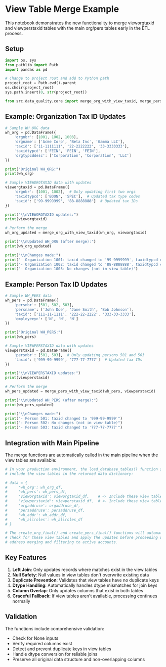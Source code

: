 # View Table Merge Example

This notebook demonstrates the new functionality to merge vieworgtaxid and viewperstaxid tables with the main org/pers tables early in the ETL process.

## Setup

```python
import os, sys
from pathlib import Path
import pandas as pd

# Change to project root and add to Python path
project_root = Path.cwd().parent
os.chdir(project_root)
sys.path.insert(0, str(project_root))

from src.data_quality.core import merge_org_with_view_taxid, merge_pers_with_view_taxid
```

## Example: Organization Tax ID Updates

```python
# Sample WH_ORG data
wh_org = pd.DataFrame({
    'orgnbr': [1001, 1002, 1003],
    'orgname': ['Acme Corp', 'Beta Inc', 'Gamma LLC'],
    'taxid': ['11-1111111', '22-2222222', '33-3333333'],
    'taxidtypcd': ['FEIN', 'FEIN', 'FEIN'],
    'orgtypcddesc': ['Corporation', 'Corporation', 'LLC']
})

print("Original WH_ORG:")
print(wh_org)
```

```python
# Sample VIEWORGTAXID data with updates
vieworgtaxid = pd.DataFrame({
    'orgnbr': [1001, 1002],  # Only updating first two orgs
    'taxidtypcd': ['BOON', 'SPEC'],  # Updated tax type codes
    'taxid': ['99-9999999', '88-8888888']  # Updated tax IDs
})

print("\\nVIEWORGTAXID updates:")
print(vieworgtaxid)
```

```python
# Perform the merge
wh_org_updated = merge_org_with_view_taxid(wh_org, vieworgtaxid)

print("\\nUpdated WH_ORG (after merge):")
print(wh_org_updated)

print("\\nChanges made:")
print("- Organization 1001: taxid changed to '99-9999999', taxidtypcd changed to 'BOON'")
print("- Organization 1002: taxid changed to '88-8888888', taxidtypcd changed to 'SPEC'") 
print("- Organization 1003: No changes (not in view table)")
```

## Example: Person Tax ID Updates

```python
# Sample WH_PERS data
wh_pers = pd.DataFrame({
    'persnbr': [501, 502, 503],
    'persname': ['John Doe', 'Jane Smith', 'Bob Johnson'],
    'taxid': ['111-11-1111', '222-22-2222', '333-33-3333'],
    'employeeyn': ['N', 'N', 'N']
})

print("Original WH_PERS:")
print(wh_pers)
```

```python
# Sample VIEWPERSTAXID data with updates
viewperstaxid = pd.DataFrame({
    'persnbr': [501, 503],  # Only updating persons 501 and 503
    'taxid': ['999-99-9999', '777-77-7777']  # Updated tax IDs
})

print("\\nVIEWPERSTAXID updates:")
print(viewperstaxid)
```

```python
# Perform the merge
wh_pers_updated = merge_pers_with_view_taxid(wh_pers, viewperstaxid)

print("\\nUpdated WH_PERS (after merge):")
print(wh_pers_updated)

print("\\nChanges made:")
print("- Person 501: taxid changed to '999-99-9999'")
print("- Person 502: No changes (not in view table)")
print("- Person 503: taxid changed to '777-77-7777'")
```

## Integration with Main Pipeline

The merge functions are automatically called in the main pipeline when the view tables are available:

```python
# In your production environment, the load_database_tables() function should 
# include the view tables in the returned data dictionary:

# data = {
#     'wh_org': wh_org_df,
#     'wh_pers': wh_pers_df,
#     'vieworgtaxid': vieworgtaxid_df,    # <- Include these view tables
#     'viewperstaxid': viewperstaxid_df,  # <- Include these view tables
#     'orgaddruse': orgaddruse_df,
#     'persaddruse': persaddruse_df,
#     'wh_addr': wh_addr_df,
#     'wh_allroles': wh_allroles_df
# }

# The create_org_final() and create_pers_final() functions will automatically
# check for these view tables and apply the updates before proceeding with
# address merging and filtering to active accounts.
```

## Key Features

1. **Left Join**: Only updates records where matches exist in the view tables
2. **Null Safety**: Null values in view tables don't overwrite existing data
3. **Duplicate Prevention**: Validates that view tables have no duplicate keys
4. **Dtype Handling**: Automatically handles dtype mismatches for join keys
5. **Column Overlap**: Only updates columns that exist in both tables
6. **Graceful Fallback**: If view tables aren't available, processing continues normally

## Validation

The functions include comprehensive validation:
- Check for None inputs
- Verify required columns exist
- Detect and prevent duplicate keys in view tables
- Handle dtype conversion for reliable joins
- Preserve all original data structure and non-overlapping columns
